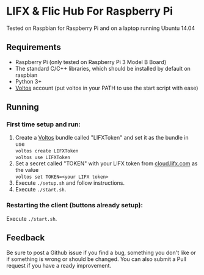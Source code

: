 # LIFX & Flic Hub For Raspberry Pi
Tested on Raspbian for Raspberry Pi and on a laptop running Ubuntu 14.04

## Requirements
- Raspberry Pi (only tested on Raspberry Pi 3 Model B Board)
- The standard C/C++ libraries, which should be installed by default on raspbian
- Python 3+
- [Voltos](http://voltos.io) account (put voltos in your PATH to use the start script with ease)

## Running

### First time setup and run:
1. Create a [Voltos](http://voltos.io) bundle called "LIFXToken" and set it as the bundle in use  
`voltos create LIFXToken`    
`voltos use LIFXToken`  
2. Set a secret called "TOKEN" with your LIFX token from [cloud.lifx.com](https://cloud.lifx.com) as the value  
`voltos set TOKEN=<your LIFX token>`  
2. Execute `./setup.sh` and follow instructions.  
3. Execute `./start.sh`.

### Restarting the client (buttons already setup):
Execute `./start.sh`.

## Feedback
Be sure to post a Github issue if you find a bug, something you don't like or if something is wrong or should be changed. You can also submit a Pull request if you have a ready improvement.
